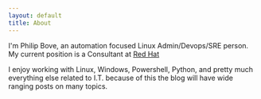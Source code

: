 ```yaml
---
layout: default
title: About
---
```


I'm Philip Bove, an automation focused Linux Admin/Devops/SRE person.
My current position is a Consultant at <a href="https://www.redhat.com/en">Red Hat</a>

I enjoy working with Linux, Windows, Powershell, Python, and pretty much everything else related to I.T. because of this the blog will have wide ranging posts on many topics.